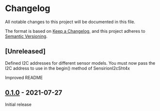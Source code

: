 # Changelog
All notable changes to this project will be documented in this file.

The format is based on [Keep a Changelog](https://keepachangelog.com/en/1.0.0/),
and this project adheres to [Semantic Versioning](https://semver.org/spec/v2.0.0.html).


## [Unreleased]

Defined I2C addresses for different sensor models.
You must now pass the I2C address to use in the begin() method of SensirionI2cSht4x

Improved README

## [0.1.0] - 2021-07-27

Initial release

[0.1.0]: https://github.com/Sensirion/arduino-i2c-sht4x/releases/tag/0.1.0
